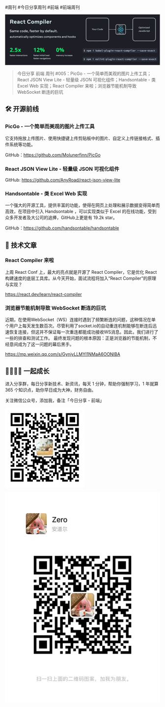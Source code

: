 #周刊 #今日分享周刊 #前端 #前端周刊

![](./images/2024.05.24_react-compiler.png)

> 今日分享 前端 周刊 #005：PicGo - 一个简单而美观的图片上传工具；React JSON View Lite - 轻量级 JSON 可视化组件；Handsontable - 类 Excel Web 实现；React Compiler 来啦；浏览器节能机制导致 WebSocket 断连的巨坑

## 🛠 开源前线

### PicGo - 一个简单而美观的图片上传工具

它支持拖放上传图片、使用快捷键上传剪贴板中的图片、自定义上传链接格式、插件系统等功能。

GitHub：https://github.com/Molunerfinn/PicGo

### React JSON View Lite - 轻量级 JSON 可视化组件

GitHub: https://github.com/AnyRoad/react-json-view-lite

### Handsontable - 类 Excel Web 实现

一个强大的开源工具，提供丰富的功能，使得在网页上处理和展示数据变得简单而高效，在项目中引入 Handsontable ，可以实现类似于 Excel 的在线功能，受到众多开发者及大公司的追捧，GitHub上更是有 19.2k star。

GitHub：https://github.com/handsontable/handsontable

## 📘 技术文章

### React Compiler 来啦

上周 React Conf 上，最大的亮点就是开源了 React Compiler，它是优化 React 构建速度的底层工具库。从今天开始，面试流程将加入“React Compiler”的原理与实现？

https://react.dev/learn/react-compiler

### 浏览器节能机制导致 WebSocket 断连的巨坑

近期，在使用WebSocket（WS）连接时遇到了频繁断连的问题，这种情况在单个用户上每天发生数百次。尽管利用了socket.io的自动重连机制能够在断连后迅速恢复连接，但这并不保证每一次重连都能成功接收WS消息。因此，我们进行了一些的排查和测试工作。
最终发现问题的根本原因：正是浏览器的节能机制，不经意间成为了这一问题的幕后黑手。

https://mp.weixin.qq.com/s/GynjyLLMYl1NMaA6OONIBA

## 👨‍👩‍👧‍👦  一起成长
进入分享群，每日分享新技术、新资讯，每天 1 分钟，帮助你强制学习，1 年就算 365 个知识点，助你早日成为大神，财务自由。

关注微信公众号，添加我，备注「今日分享 - 前端」

![](./images/WeChat-Public-Account-QRCode.png)

![](./images/WeChat-QRCode.png)
